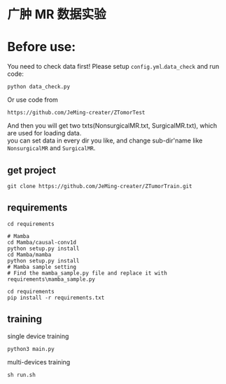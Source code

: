 # 广肿 MR 数据实验

# Before use:
You need to check data first! 
Please setup `config.yml`.`data_check` and run code:<br>
```
python data_check.py
```

Or use code from 

`https://github.com/JeMing-creater/ZTomorTest`

And then you will get two txts(NonsurgicalMR.txt, SurgicalMR.txt), which are used for loading data.
<br>
you can set data in every dir you like, and change sub-dir'name like `NonsurgicalMR` and `SurgicalMR`.

## get project
```
git clone https://github.com/JeMing-creater/ZTumorTrain.git
```

## requirements
```
cd requirements

# Mamba
cd Mamba/causal-conv1d
python setup.py install
cd Mamba/mamba
python setup.py install
# Mamba sample setting
# Find the mamba_sample.py file and replace it with requirements\mamba_sample.py

cd requirements
pip install -r requirements.txt
```

## training
single device training
```
python3 main.py
```
multi-devices training
```
sh run.sh
```